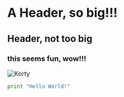 # A Header, so big!!!
## Header, not too big
### this seems fun, wow!!!
![Korty](https://github.com/user-attachments/assets/c192c165-db17-4d51-b93a-498430ac6a3c)
``` python
print "Hello World!"
```
